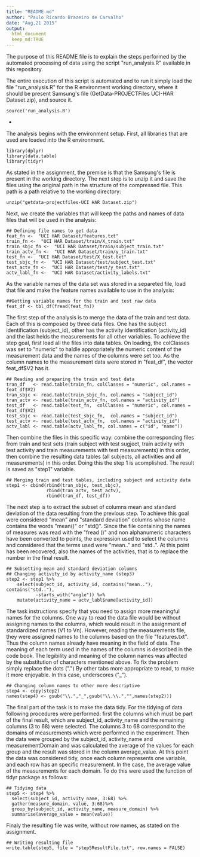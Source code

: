 ```yaml
---
title: "README.md"
author: "Paulo Ricardo Brazeiro de Carvalho"
date: "Aug,21 2015"
output: 
  html_document
  keep_md:TRUE
---
```



The purpose of this README file is to explain the steps performed by the automated processing of data using the script "run_analysis.R" available in this repository.

The entire execution of this script is automated and to run it simply load the file "run_analysis.R" for the R environment working directory, where it should be present Samsung's file (GetData-PROJECTFiles UCI-HAR Dataset.zip), and source it.  

```{r}
source('run_analysis.R')
```

-
The analysis begins with the environment setup. First, all libraries that are used are loaded into the R environment.  

```{r,echo=TRUE}
library(dplyr)
library(data.table)
library(tidyr)
```

As stated in the assignment, the premise is that the Samsung's file is present in the working directory. The next step is to unzip it and save the files using the original path in the structure of the compressed file. This path is a path relative to the working directory:  

```{r,echo=TRUE}
unzip("getdata-projectfiles-UCI HAR Dataset.zip")
```

Next, we create the variables that will keep the paths and names of data files that will be used in the analysis:  

```{r,echo=TRUE}
## Defining file names to get data
feat_fn <-  "UCI HAR Dataset/features.txt"
train_fn <-  "UCI HAR Dataset/train/X_train.txt"
train_sbjc_fn <-  "UCI HAR Dataset/train/subject_train.txt"
train_actv_fn <-  "UCI HAR Dataset/train/y_train.txt"
test_fn <-  "UCI HAR Dataset/test/X_test.txt"
test_sbjc_fn <-  "UCI HAR Dataset/test/subject_test.txt"
test_actv_fn <-  "UCI HAR Dataset/test/y_test.txt"
actv_labl_fn <-  "UCI HAR Dataset/activity_labels.txt"
```

As the variable names of the data set was stored in a separeted file, load that file and make the feature names available to use in the analysis:

```{r,echo=TRUE}
##Getting variable names for the train and test raw data
feat_df <- tbl_df(fread(feat_fn))
```
The first step of the analysis is to merge the data of the train and test data. Each of this is composed by three data files. One has the subject identification (subject_id), other has the activity identification (activity_id) and the last helds the measurements for all other variables. 
To achieve the step goal, first load all the files into data tables. On loading, the colClasses was set to "numeric" to haldle appropriately the numeric content of the measurement data and the names of the columns were set too. As the column names to the measurement data were stored in "feat_df", the vector feat_df$V2 has it.

```{r,echo=TRUE}
## Reading and preparing the train and test data
tran_df   <- read.table(train_fn, colClasses = "numeric", col.names = feat_df$V2)
tran_sbjc <- read.table(train_sbjc_fn, col.names = "subject_id")
tran_actv <- read.table(train_actv_fn, col.names = "activity_id")
test_df   <- read.table(test_fn,  colClasses = "numeric", col.names = feat_df$V2)
test_sbjc <- read.table(test_sbjc_fn,  col.names = "subject_id")
test_actv <- read.table(test_actv_fn,  col.names = "activity_id")
actv_labl <- read.table(actv_labl_fn, col.names = c("id", "name"))
```
Then combine the files in this specific way: 
combine the corresponding files from train and test sets (train subject with test sugject, train activity with test activity and train measurements with test measurements) in this order, then combine the resulting data tables (all subjects, all activities and all measurements) in this order.
Doing this the step 1 is acomplished. The result is saved as "step1" variable.

```{r,echo=TRUE}
## Merging train and test tables, including subject and activity data
step1 <- cbind(rbind(tran_sbjc, test_sbjc),
               rbind(tran_actv, test_actv),
               rbind(tran_df, test_df))
```

The next step is to extract the subset of columns mean and standard deviation of the data resulting from the previous step.
To achieve this goal were considered "mean" and "standard deviation" columns whose name contains the words "mean()" or "std()".
Since the file containing the names of measures was read with the "fread ()" and non alphanumeric characters have been converted to points, the expression used to select the columns and considered that the terms used were "mean.." and "std..".
At this point has been recovered, also the names of the activities, that is to replace the number in the final result.

```{r,echo=TRUE}
## Subsetting mean and standard deviation columns
## Changing activity_id by activity_name (step3)
step2 <- step1 %>%
    select(subject_id, activity_id, contains("mean.."), contains("std.."),
           -starts_with("angle")) %>%
    mutate(activity_name = actv_labl$name[activity_id])
```
The task instructions specify that you need to assign more meaningful names for the columns. One way to read the data file would be without assigning names to the columns, which would result in the assignment of standardized names (V1 to Vn). However, reading the measurements file, they were assigned names to the columns based on the file "features.txt". Thus the column names already have meaning in the field of data. The meaning of each term used in the names of the columns is described in the code book.
The legibility and meaning of the column names was affected by the substitution of characters mentioned above. To fix the problem simply replace the dots (".") By other tabs more appropriate to read, to make it more enjoyable. In this case, underscores ("_").

```{r,echo=TRUE}
## Changing column names to other more descriptive
step4 <- copy(step2)
names(step4) <- gsub("\\.","_",gsub("\\.\\.","",names(step2)))
```
The final part of the task is to make the data tidy. For the tidying of data following procedures were performed: first the columns which must be part of the final result, which are subject_id, activity_name and the remaining columns (3 to 68) were selected. The columns 3 to 68 correspond to the domains of measurements which were performed in the experiment. Then the data were grouped by the subject_id, activity_name and measurementDomain and was calculated the average of the values for each group and the result was stored in the column average_value.
At this point the data was considered tidy, once each column represents one variable, and each row has an specific measurement. In the case, the average value of the measurements for each domain.
To do this were used the function of tidyr package as follows:

```{r,echo=TRUE}
## Tidying data
step5 <- step4 %>%
  select(subject_id, activity_name, 3:68) %>%
  gather(measure_domain, value, 3:68)%>%
  group_by(subject_id, activity_name, measure_domain) %>%
  summarise(average_value = mean(value))
```
Finaly the resulting file was write, without row names, as stated on the assignment.

```{R,echo=TRUE}
## Writing resulting file
write.table(step5, file = "step5ResultFile.txt", row.names = FALSE)
```
